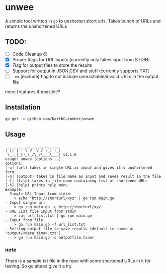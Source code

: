 # unwee

A simple tool written in `go` to unshorten short urls.
Takes bunch of URLs and returns the unshortened URLs

## TODO:

- [ ] Code Cleanup 😓 
- [x] Proper flags for URL inputs (currently only takes input from STDIN)
- [x] Flag for output files to store the results
- [ ] Support for output in JSON,CSV and stuff (currently supports TXT)
- [ ] `-ex` (exclude) flag to not include unreachable/invalid URLs in the output file

more freatures if possible?

## Installation

```bash
go get -u github.com/DarthCucumber/unwee
```

## Usage

```
 _  _ _ ___ __ _____ ___ 
| || | ' \ V  V / -_) -_)
 \_,_|_||_\_/\_/\___\___| v1.1.0
usage: unwee [options...]
options: 
[-u] (url) takes in single URL as input and gives it's unshortened form.
[-o] (output) takes in file name as input and saves result in the file
[-f] (file) takes in file name containing list of shortened URLs
[-h] (help) prints help menu
Example:
- Single URL Input from stdin:
	> echo "http://shorturl/xyz" | go run main.go
- Input single url
	> go run main.go -u http://shorturl/xyz
- URL List file Input from stdin
	> cat url_list.txt | go run main.go 
- Input from file
	> go run main.go -f url_list.txt
- Setting output file to save results (default is saved at "output/<data_time>.txt")
	> go run main.go -o outputfile.txaer
```

### note
There is a sample txt file in the repo with some shortened URLs in it for testing. So go ahead give it a try.
